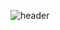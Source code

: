 ![header](https://capsule-render.vercel.app/api?type=blur&color=gradient&height=100&section=header&text=Yeeun%20Jeon!&fontSize=70&fontColor=000000&animation=twinkling)

